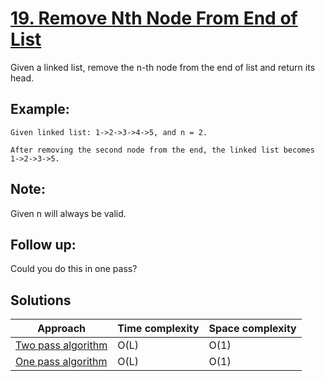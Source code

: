 # [19. Remove Nth Node From End of List](https://leetcode.com/problems/remove-nth-node-from-end-of-list/)

Given a linked list, remove the n-th node from the end of list and return its head.

## Example:

```
Given linked list: 1->2->3->4->5, and n = 2.

After removing the second node from the end, the linked list becomes 1->2->3->5.
```

## Note:

Given n will always be valid.

## Follow up:

Could you do this in one pass?

## Solutions

|   Approach  | Time complexity | Space complexity |
|-------------|-----------------|------------------|
| [Two pass algorithm](solution1.md) | O(L) | O(1) |
| [One pass algorithm](solution2.md) | O(L) | O(1) |